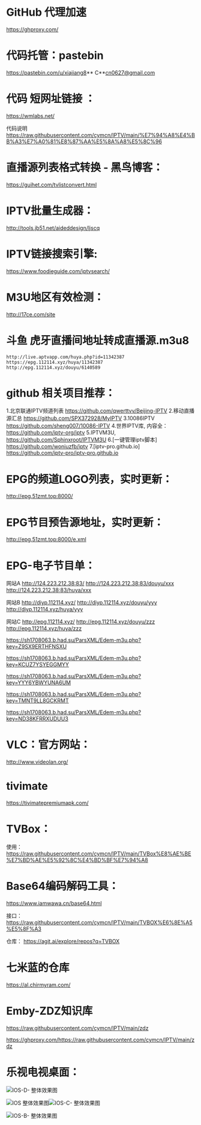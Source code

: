 

# GitHub 代理加速
https://ghproxy.com/

# 代码托管：pastebin                       
https://pastebin.com/u/xiajiang8** C**cn0627@gmail.com   


# 代码 短网址链接 ：
https://wmlabs.net/

代码说明
https://raw.githubusercontent.com/cymcn/IPTV/main/%E7%94%A8%E4%BB%A3%E7%A0%81%E8%87%AA%E5%8A%A8%E5%8C%96







# 直播源列表格式转换 - 黑鸟博客：
https://guihet.com/tvlistconvert.html

# IPTV批量生成器：
http://tools.jb51.net/aideddesign/ljscq



# IPTV链接搜索引擎:
https://www.foodieguide.com/iptvsearch/

# M3U地区有效检测：
http://17ce.com/site




# 斗鱼 虎牙直播间地址转成直播源.m3u8

    http://live.aptvapp.com/huya.php?id=11342387  
    https://epg.112114.xyz/huya/11342387     
    http://epg.112114.xyz/douyu/6140589


# github 相关项目推荐：

1.北京联通IPTV频道列表 https://github.com/qwerttvv/Beijing-IPTV
2.移动直播源汇总 https://github.com/SPX372928/MyIPTV
3.10086IPTV https://github.com/sheng007/10086-IPTV
4.世界IPTV库, 内容全： https://github.com/iptv-org/iptv
5.IPTVM3U, https://github.com/Sphinxroot/IPTVM3U
6.[一键管理iptv脚本] https://github.com/woniuzfb/iptv
7.[iptv-pro.github.io] https://github.com/iptv-pro/iptv-pro.github.io




# EPG的频道LOGO列表，实时更新：
http://epg.51zmt.top:8000/

# EPG节目预告源地址，实时更新：
http://epg.51zmt.top:8000/e.xml

# EPG-电子节目单：
 网站A
 http://124.223.212.38:83/
 http://124.223.212.38:83/douyu/xxx
 http://124.223.212.38:83/huya/xxx

 网站B
 http://diyp.112114.xyz/
 http://diyp.112114.xyz/douyu/yyy
 http://diyp.112114.xyz/huya/yyy

 网站C
 http://epg.112114.xyz/
 http://epg.112114.xyz/douyu/zzz
 http://epg.112114.xyz/huya/zzz
 
 https://sh1708063.b.had.su/ParsXML/Edem-m3u.php?key=Z9SX9ERTHFNSXU

 https://sh1708063.b.had.su/ParsXML/Edem-m3u.php?key=KCUZ7YSYEGGMYY

 https://sh1708063.b.had.su/ParsXML/Edem-m3u.php?key=YYY6YBWYUNA6UM

 https://sh1708063.b.had.su/ParsXML/Edem-m3u.php?key=TMNT9LL8GCKRMT

 https://sh1708063.b.had.su/ParsXML/Edem-m3u.php?key=ND38KFRRXUDUU3

# VLC：官方网站：
http://www.videolan.org/





# tivimate
https://tivimatepremiumapk.com/
 

# TVBox：

使用：
https://raw.githubusercontent.com/cymcn/IPTV/main/TVBox%E8%AE%BE%E7%BD%AE%E5%92%8C%E4%BD%BF%E7%94%A8

# Base64编码解码工具：
https://www.iamwawa.cn/base64.html

接口：
https://raw.githubusercontent.com/cymcn/IPTV/main/TVBOX%E6%8E%A5%E5%8F%A3

仓库：
https://agit.ai/explore/repos?q=TVBOX

# 七米蓝的仓库
https://al.chirmyram.com/



# Emby-ZDZ知识库

https://raw.githubusercontent.com/cymcn/IPTV/main/zdz

https://ghproxy.com/https://raw.githubusercontent.com/cymcn/IPTV/main/zdz

# 乐视电视桌面：
![IOS-D- 整体效果图](https://user-images.githubusercontent.com/95155750/196031476-1e58524b-d205-4648-97e5-dd592eb829c6.jpg)

![IOS 整体效果图](https://user-images.githubusercontent.com/95155750/201636313-90394f1a-53b5-4c60-9b64-f8e3cf0853e8.jpg)![IOS-C- 整体效果图](https://user-images.githubusercontent.com/95155750/201636359-e643c1cf-31b0-405e-b4e9-c7a346a4f262.jpg)

![IOS-B- 整体效果图](https://user-images.githubusercontent.com/95155750/201636351-d69ad5ef-3edf-4e6e-83cb-fe4fa440c94d.jpg)

